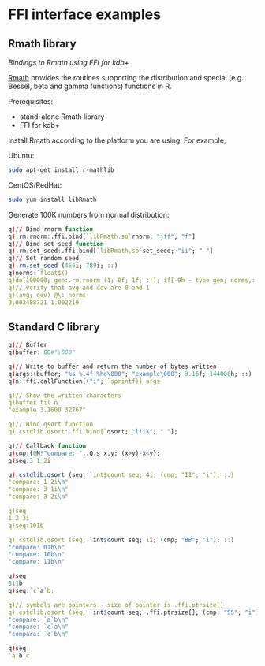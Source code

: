 # FFI interface examples

## Rmath library

_Bindings to Rmath using FFI for kdb+_

[Rmath](https://cran.r-project.org/doc/manuals/r-release/R-admin.html#The-standalone-Rmath-library) provides the routines supporting the distribution and special (e.g. Bessel, beta and gamma functions) functions in R.

Prerequisites:

-   stand-alone Rmath library
-   FFI for kdb+

Install Rmath according to the platform you are using. For example;

Ubuntu:

```bash
sudo apt-get install r-mathlib
```

CentOS/RedHat:

```bash
sudo yum install libRmath
```

Generate 100K numbers from normal distribution:

```q
q)// Bind rnorm function
q).rm.rnorm:.ffi.bind[`libRmath.so`rnorm; "jff"; "f"]
q)// Bind set_seed function
q).rm.set_seed:.ffi.bind[`libRmath.so`set_seed; "ii"; " "]
q)// Set random seed
q).rm.set_seed (456i; 789i; ::)
q)norms:`float$()
q)do[100000; gen:.rm.rnorm (1; 0f; 1f; ::); if[-9h ~ type gen; norms,: gen]]
q)// verify that avg and dev are 0 and 1
q)(avg; dev) @\: norms
0.003488721 1.002219
```


## Standard C library

```q
q)// Buffer
q)buffer: 80#"\000"

q)// Write to buffer and return the number of bytes written
q)args:(buffer; "%s %.4f %hd\000"; "example\000"; 3.16f; 144000h; ::)
q)n:.ffi.callFunction[("i"; `sprintf)] args

q)// Show the written characters
q)buffer til n
"example 3.1600 32767"

q)// Bind qsort function
q).cstdlib.qsort:.ffi.bind[`qsort; "liik"; " "];

q)// Callback function
q)cmp:{0N!"compare: ",.Q.s x,y; (x>y)-x<y};
q)seq:3 1 2i

q).cstdlib.qsort (seq; `int$count seq; 4i; (cmp; "II"; "i"); ::)
"compare: 1 2i\n"
"compare: 3 1i\n"
"compare: 3 2i\n"

q)seq
1 2 3i
q)seq:101b

q).cstdlib.qsort (seq; `int$count seq; 1i; (cmp; "BB"; "i"); ::)
"compare: 01b\n"
"compare: 10b\n"
"compare: 11b\n"

q)seq
011b
q)seq:`c`a`b;

q)// symbols are pointers - size of pointer is .ffi.ptrsize[]
q).cstdlib.qsort (seq; `int$count seq; .ffi.ptrsize[]; (cmp; "SS"; "i"); ::)
"compare: `a`b\n"
"compare: `c`a\n"
"compare: `c`b\n"

q)seq
`a`b`c
```

